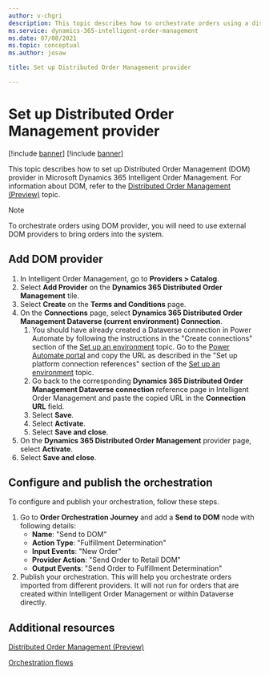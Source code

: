 ```yaml
---
author: v-chgri
description: This topic describes how to orchestrate orders using a distributed order management (DOM) provider in Microsoft Dynamics 365 Intelligent Order Management.
ms.service: dynamics-365-intelligent-order-management
ms.date: 07/08/2021
ms.topic: conceptual
ms.author: josaw

title: Set up Distributed Order Management provider

---
```


# Set up Distributed Order Management provider

[!include [banner](includes/banner.md)]
[!include [banner](includes/preview-banner.md)]

This topic describes how to set up Distributed Order Management (DOM) provider in Microsoft Dynamics 365 Intelligent Order Management. For information about DOM, refer to the [Distributed Order Management (Preview)](dom.md) topic.

> [!NOTE]
> To orchestrate orders using DOM provider, you will need to use external DOM providers to bring orders into the system.


## Add DOM provider
 
1. In Intelligent Order Management, go to **Providers \> Catalog**.
2. Select **Add Provider** on the **Dynamics 365 Distributed Order Management** tile.
3. Select **Create** on the **Terms and Conditions** page.
4. On the **Connections** page, select **Dynamics 365 Distributed Order Management Dataverse (current environment) Connection**.
   1. You should have already created a Dataverse connection in Power Automate by following the instructions in the "Create connections" section of the [Set up an environment](setup.md#Create-connections) topic. Go to the [Power Automate portal](https://us.flow.microsoft.com/) and copy the URL as described in the "Set up platform connection references" section of the [Set up an environment](setup.md#Create-connections) topic.
   1. Go back to the corresponding **Dynamics 365 Distributed Order Management Dataverse connection** reference page in Intelligent Order Management and paste the copied URL in the **Connection URL** field.
   1. Select **Save**.
   1. Select **Activate**.
   1. Select **Save and close**.
5. On the **Dynamics 365 Distributed Order Management** provider page, select **Activate**.
6. Select **Save and close**.

## Configure and publish the orchestration

To configure and publish your orchestration, follow these steps.

1. Go to **Order Orchestration Journey** and add a **Send to DOM** node with following details:
    - **Name**: "Send to DOM" 
    - **Action Type**: "Fulfillment Determination"
    - **Input Events**: "New Order"
    - **Provider Action**: "Send Order to Retail DOM"
    - **Output Events**: "Send Order to Fulfillment Determination"
1. Publish your orchestration. This will help you orchestrate orders imported from different providers. It will not run for orders that are created within Intelligent Order Management or within Dataverse directly. 

## Additional resources

[Distributed Order Management (Preview)](dom.md) 

[Orchestration flows](orchestration-flows.md)

